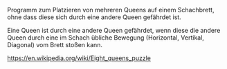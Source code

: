 Programm zum Platzieren von mehreren Queens auf einem Schachbrett, ohne dass diese sich durch eine andere Queen gefährdet ist.

Eine Queen ist durch eine andere Queen gefährdet, wenn diese die andere Queen durch eine im Schach übliche Bewegung (Horizontal, Vertikal, Diagonal) vom Brett 
stoßen kann.

https://en.wikipedia.org/wiki/Eight_queens_puzzle
